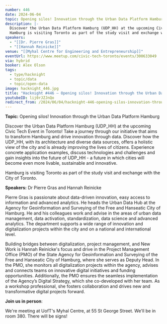 ```yaml
---
number: 446
date: 2024-06-04
topic: Opening silos! Innovation through the Urban Data Platform Hamburg
description: |-
  Discover the Urban Data Platform Hamburg (UDP_HH) at the upcoming Civic Tech Event in Toronto! Take a journey through our initiative that aims to transform Hamburg and drive innovation through data. Discover how the UDP_HH, with its architecture and diverse data sources, offers a holistic view of the city and is already improving the lives of citizens. Experience concrete application examples, discuss technologies and challenges and gain insights into the future of UDP_HH - a future in which cities will become even more livable, sustainable and innovative.
  Hamburg is visiting Toronto as part of the study visit and exchange with the City of Toronto.
speakers:
  - "[[Dr. Pierre Gras]]"
  - "[[Hannah Reinicke]]"
venue: "[[Myhal Centre for Engineering and Entrepreneurship]]"
eventUrl: https://www.meetup.com/civic-tech-toronto/events/300633049
via: hybrid
booker: Alex Olson
tags:
  - type/hacknight
  - topic/data
  - topic/open-data
image: hacknight_446.jpg
title: "Hacknight #446 – Opening silos! Innovation through the Urban Data Platform Hamburg"
youtubeID: lij0rJZJnQo
redirect_from: /2024/06/04/hacknight-446-opening-silos-innovation-through-the-urban-data-platform-hamburg-with-dr-pierre-gras-hannah-reinicke/
---
```

**Topic:** Opening silos! Innovation through the Urban Data Platform Hamburg

Discover the Urban Data Platform Hamburg (UDP_HH) at the upcoming Civic Tech Event in Toronto! Take a journey through our initiative that aims to transform Hamburg and drive innovation through data. Discover how the UDP_HH, with its architecture and diverse data sources, offers a holistic view of the city and is already improving the lives of citizens. Experience concrete application examples, discuss technologies and challenges and gain insights into the future of UDP_HH - a future in which cities will become even more livable, sustainable and innovative.

Hamburg is visiting Toronto as part of the study visit and exchange with the City of Toronto.

**Speakers:** Dr Pierre Gras and Hannah Reinicke

Pierre Gras is passionate about data-driven innovation, easy access to information and advanced analytics. He heads the Urban Data Hub at the Agency for Geoinformation and Surveying of the Free and Hanseatic City of Hamburg. He and his colleagues work and advise in the areas of urban data management, data activation, standardization, data science and advanced analytics. The department supports a wide range of innovation and digitalization projects within the city and on a national and international level.

Building bridges between digitalization, project management, and New Work is Hannah Reinicke's focus and drive in the Project Management Office (PMO) of the State Agency for Geoinformation and Surveying of the Free and Hanseatic City of Hamburg, where she serves as Deputy Head. In the PMO, she monitors all digitalization projects within the agency, advises and connects teams on innovative digital initiatives and funding opportunities. Additionally, the PMO ensures the seamless implementation of the Agency’s Digital Strategy, which she co-developed with her team. As a workshop professional, she fosters collaboration and drives new and transformative digital projects forward.

**Join us in person**:

We're meeting at UofT's Myhal Centre, at 55 St George Street. We'll be in room 380. There will be signs!

